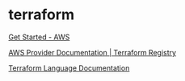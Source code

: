 # terraform

[Get Started - AWS](https://developer.hashicorp.com/terraform/tutorials/aws-get-started)

[AWS Provider Documentation | Terraform Registry](https://registry.terraform.io/providers/hashicorp/aws/latest/docs)

[Terraform Language Documentation](https://developer.hashicorp.com/terraform/language)